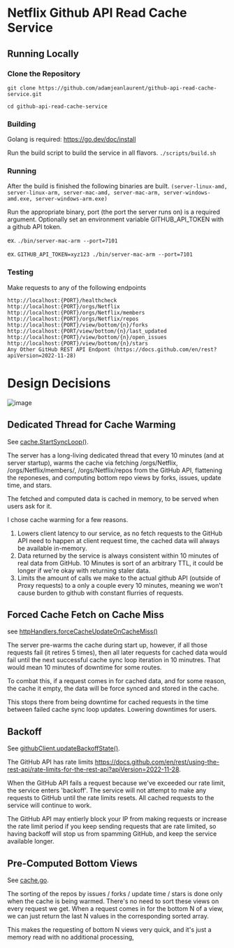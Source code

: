 # Netflix Github API Read Cache Service

## Running Locally

### Clone the Repository
```git clone https://github.com/adamjeanlaurent/github-api-read-cache-service.git```

```cd github-api-read-cache-service```

### Building
Golang is required: https://go.dev/doc/install

Run the build script to build the service in all flavors.
```./scripts/build.sh```

### Running
After the build is finished the following binaries are built. ```(server-linux-amd, server-linux-arm, server-mac-amd, server-mac-arm, server-windows-amd.exe, server-windows-arm.exe)```

Run the appropriate binary, port (the port the server runs on) is a required argument. Optionally set an environment variable GITHUB_API_TOKEN with a github API token.

ex. ```./bin/server-mac-arm --port=7101```

ex. ```GITHUB_API_TOKEN=xyz123 ./bin/server-mac-arm --port=7101```

### Testing

Make requests to any of the following endpoints

```
http://localhost:{PORT}/healthcheck
http://localhost:{PORT}/orgs/Netflix
http://localhost:{PORT}/orgs/Netflix/members
http://localhost:{PORT}/orgs/Netflix/repos
http://localhost:{PORT}/view/bottom/{n}/forks
http://localhost:{PORT/view/bottom/{n}/last_updated
http://localhost:{PORT}/view/bottom/{n}/open_issues
http://localhost:{PORT}/view/bottom/{n}/stars
Any Other GitHub REST API Endpont (https://docs.github.com/en/rest?apiVersion=2022-11-28)
```

# Design Decisions

![image](https://github.com/user-attachments/assets/a999bf1f-76a7-4d61-b055-33fd706486c7)


## Dedicated Thread for Cache Warming 
See [cache.StartSyncLoop()](https://github.com/adamjeanlaurent/github-api-read-cache-service/blob/main/cache/cache.go#L58).

The server has a long-living dedicated thread that every 10 minutes (and at server startup), warms the cache via fetching /orgs/Netflix, /orgs/Netflix/members/, /orgs/Netflix/repos from the GitHub API, flattening the reponeses, and computing bottom repo views by forks, issues, update time, and stars.

The fetched and computed data is cached in memory, to be served when users ask for it.

I chose cache warming for a few reasons. 

1. Lowers client latency to our service, as no fetch requests to the GitHub API need to happen at client request time, the cached data will always be available in-memory. 
2. Data returned by the service is always consistent within 10 minutes of real data from GitHub. 10 Minutes is sort of an arbitrary TTL, it could be longer if we're okay with returning staler data.
3. Limits the amount of calls we make to the actual github API (outside of Proxy requests) to a only a couple every 10 minutes, meaning we won't cause burden to github with constant flurries of requests.

## Forced Cache Fetch on Cache Miss

see [httpHandlers.forceCacheUpdateOnCacheMiss()](https://github.com/adamjeanlaurent/github-api-read-cache-service/blob/main/handlers/handlers.go#L231)

The server pre-warms the cache during start up, however, if all those requests fail (it retires 5 times), then all later requests for cached data would fail until the next successful cache sync loop iteration in 10 minutres. That would mean 10 minutes of downtime for some routes.

To combat this, if a request comes in for cached data, and for some reason, the cache it empty, the data will be force synced and stored in the cache.

This stops there from being downtime for cached requests in the time between failed cache sync loop updates. Lowering downtimes for users.

## Backoff 

See [githubClient.updateBackoffState()](https://github.com/adamjeanlaurent/github-api-read-cache-service/blob/main/github-client/github-client.go#L258).

The GitHub API has rate limits https://docs.github.com/en/rest/using-the-rest-api/rate-limits-for-the-rest-api?apiVersion=2022-11-28.

When the GitHub API fails a request because we've exceeded our rate limit, the service enters 'backoff'. The service will not attempt to make any requests to GitHub until the rate limits resets. All cached requests to the service will continue to work.

The GitHub API may entierly block your IP from making requests or increase the rate limit period if you keep sending requests that are rate limited, so having backoff will stop us from spamming GitHub, and keep the service available longer.

## Pre-Computed Bottom Views

See [cache.go](https://github.com/adamjeanlaurent/github-api-read-cache-service/blob/main/cache/cache.go#L160).

The sorting of the repos by issues / forks / update time / stars is done only when the cache is being warmed. There's no need to sort these views on every request we get. When a request comes in for the bottom N of a view, we can just return the last N values in the corresponding sorted array.

This makes the requesting of bottom N views very quick, and it's just a memory read with no additional processing, 



